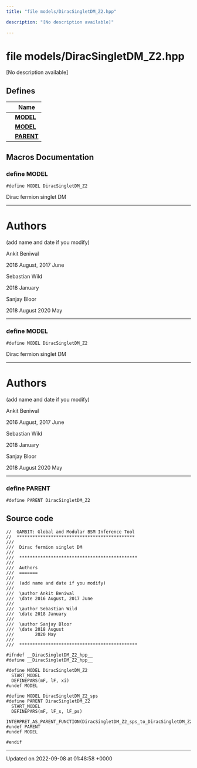 ```yaml
---
title: "file models/DiracSingletDM_Z2.hpp"

description: "[No description available]"

---
```


# file models/DiracSingletDM_Z2.hpp

[No description available]

## Defines

|                | Name           |
| -------------- | -------------- |
|  | **[MODEL](/documentation/code/files/diracsingletdm__z2_8hpp/#define-diracsingletdm-z2-hpp-model)**  |
|  | **[MODEL](/documentation/code/files/diracsingletdm__z2_8hpp/#define-diracsingletdm-z2-hpp-model)**  |
|  | **[PARENT](/documentation/code/files/diracsingletdm__z2_8hpp/#define-diracsingletdm-z2-hpp-parent)**  |




## Macros Documentation

### define MODEL

```
#define MODEL DiracSingletDM_Z2
```


Dirac fermion singlet DM



------------------


# Authors

(add name and date if you modify)

Ankit Beniwal 

2016 August, 2017 June

Sebastian Wild 

2018 January

Sanjay Bloor 

2018 August 2020 May



------------------


### define MODEL

```
#define MODEL DiracSingletDM_Z2
```


Dirac fermion singlet DM



------------------


# Authors

(add name and date if you modify)

Ankit Beniwal 

2016 August, 2017 June

Sebastian Wild 

2018 January

Sanjay Bloor 

2018 August 2020 May



------------------


### define PARENT

```
#define PARENT DiracSingletDM_Z2
```


## Source code

```
//  GAMBIT: Global and Modular BSM Inference Tool
//  *********************************************
///
///  Dirac fermion singlet DM
///
///  *********************************************
///
///  Authors
///  =======
///
///  (add name and date if you modify)
///
///  \author Ankit Beniwal
///  \date 2016 August, 2017 June
///
///  \author Sebastian Wild
///  \date 2018 January
///
///  \author Sanjay Bloor
///  \date 2018 August
///        2020 May
///
///  *********************************************

#ifndef __DiracSingletDM_Z2_hpp__
#define __DiracSingletDM_Z2_hpp__

#define MODEL DiracSingletDM_Z2
  START_MODEL
  DEFINEPARS(mF, lF, xi)
#undef MODEL

#define MODEL DiracSingletDM_Z2_sps
#define PARENT DiracSingletDM_Z2
  START_MODEL
  DEFINEPARS(mF, lF_s, lF_ps)
  INTERPRET_AS_PARENT_FUNCTION(DiracSingletDM_Z2_sps_to_DiracSingletDM_Z2)
#undef PARENT
#undef MODEL

#endif
```


-------------------------------

Updated on 2022-09-08 at 01:48:58 +0000
